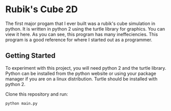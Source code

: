 # Rubik's Cube 2D

The first major progam that I ever built was a rubik's cube simulation in python. It is written in python 2 using the turtle library for graphics. You can view it here. As you can see, this program has many ineffeciencies. This program is a good reference for where I started out as a programmer.

## Getting Started

To experiment with this project, you will need python 2 and the turtle library. Python can be installed from the python website or using your package manager if you are on a linux distribution. Turtle should be installed with python 2.

Clone this repository and run:
```
python main.py
```
